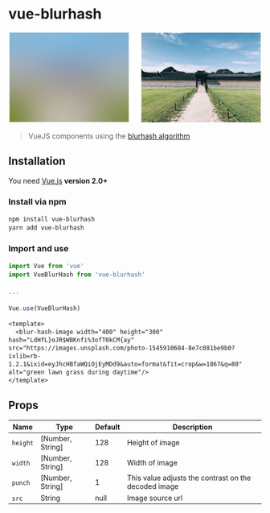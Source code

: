 # vue-blurhash

<p align="center">
  <img src="./vue-blurhash.jpg" alt="Blurhash vuejs plugin">
</p>

> VueJS components using the [blurhash algorithm](https://blurha.sh)

## Installation

You need [Vue.js](https://vuejs.org/) **version 2.0+**

### Install via npm

```bash
npm install vue-blurhash
yarn add vue-blurhash
```

### Import and use

```javascript
import Vue from 'vue'
import VueBlurHash from 'vue-blurhash'

...

Vue.use(VueBlurHash)
```

```vue
<template>
  <blur-hash-image width="400" height="300" hash="LdHfL}oJR$WBKnfi%3ofT0kCM{ay" src="https://images.unsplash.com/photo-1545910684-8e7c081be9b0?ixlib=rb-1.2.1&ixid=eyJhcHBfaWQiOjEyMDd9&auto=format&fit=crop&w=1867&q=80" alt="green lawn grass during daytime"/>
</template>
```

## Props

| Name          | Type              | Default                          | Description                                           |
|---------------|-------------------|---------------------------------|--------------------------------------------------------|
| `height`      | [Number, String]  | 128                             | Height of image                                        |
| `width`       | [Number, String]  | 128                             | Width of image                                         |
| `punch`       | [Number, String]  | 1                               | This value adjusts the contrast on the decoded image   |
| `src`         | String            | null                            | Image source url                                       |

